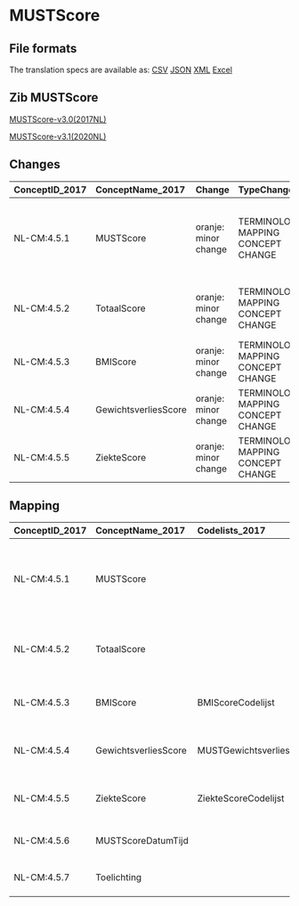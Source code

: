 # MUSTScore
## File formats

The translation specs are available as: 
[CSV](../csv/MUSTScore.csv) [JSON](../json/MUSTScore.json) [XML](../xml/MUSTScore.xml) [Excel](../excel/MUSTScore.xlsx)



## Zib MUSTScore

[MUSTScore-v3.0(2017NL)](https://zibs.nl/wiki/MUSTScore-v3.0(2017NL))

[MUSTScore-v3.1(2020NL)](https://zibs.nl/wiki/MUSTScore-v3.1(2020NL))









## Changes

| ConceptID_2017   | ConceptName_2017     | Change               | TypeChange                         | Impact_heen   | TRANSLATIE_spec_heen                                                                                                                   | Impact_terug   | TRANSLATIE_spec_terug                                                                                                                  | Omschrijving                              |
|:-----------------|:---------------------|:---------------------|:-----------------------------------|:--------------|:---------------------------------------------------------------------------------------------------------------------------------------|:---------------|:---------------------------------------------------------------------------------------------------------------------------------------|:------------------------------------------|
| NL-CM:4.5.1      | MUSTScore            | oranje: minor change | TERMINOLOGY MAPPING CONCEPT CHANGE | Medium        | SCT DefinitionCode [414648004 Malnutrition Universal Screening Tool] -> [444297006 MUST (Malnutrition universal screening tool) score] | Medium         | SCT DefinitionCode [444297006 MUST (Malnutrition universal screening tool) score] -> [414648004 Malnutrition Universal Screening Tool] | SNOMED CT DefinitionCode concept aangepast |
| NL-CM:4.5.2      | TotaalScore          | oranje: minor change | TERMINOLOGY MAPPING CONCEPT CHANGE | Medium        | SCT DefinitionCode [blank] -> [444297006 'Malnutrition Universal Screening Tool'-score]                                                | Medium         | SCT DefinitionCode [444297006 'Malnutrition Universal Screening Tool'-score] -> [blank]                                                | SNOMED CT DefinitionCode concept aangepast |
| NL-CM:4.5.3      | BMIScore             | oranje: minor change | TERMINOLOGY MAPPING CONCEPT CHANGE | Medium        | SCT DefinitionCode [blank] -> [4005003 MUSTScore BMIScore]                                                                             | Medium         | SCT DefinitionCode [4005003 MUSTScore BMIScore] -> [blank]                                                                             | SNOMED CT DefinitionCode concept aangepast |
| NL-CM:4.5.4      | GewichtsverliesScore | oranje: minor change | TERMINOLOGY MAPPING CONCEPT CHANGE | Medium        | SCT DefinitionCode [blank] -> [4005004 MUSTScore GewichtsverliesScore]                                                                 | Medium         | SCT DefinitionCode [4005004 MUSTScore GewichtsverliesScore] ->[blank]                                                                  | SNOMED CT DefinitionCode concept aangepast |
| NL-CM:4.5.5      | ZiekteScore          | oranje: minor change | TERMINOLOGY MAPPING CONCEPT CHANGE | Medium        | SCT DefinitionCode [blank] -> [4005005 MUSTScore ZiekteScore]                                                                          | Medium         | SCT DefinitionCode [4005005 MUSTScore ZiekteScore] -> [blank]                                                                          | SNOMED CT DefinitionCode concept aangepast |

## Mapping

| ConceptID_2017   | ConceptName_2017     | Codelists_2017                    | Change                  | ConceptID_2020   | ConceptName_2020     | Codelists_2020                    | Bits    | Omschrijving                              | TypeChange                         | Impact_heen   | TRANSLATIE_spec_heen                                                                                                                   | Impact_terug   | TRANSLATIE_spec_terug                                                                                                                  |
|:-----------------|:---------------------|:----------------------------------|:------------------------|:-----------------|:---------------------|:----------------------------------|:--------|:------------------------------------------|:-----------------------------------|:--------------|:---------------------------------------------------------------------------------------------------------------------------------------|:---------------|:---------------------------------------------------------------------------------------------------------------------------------------|
| NL-CM:4.5.1      | MUSTScore            |                                   | oranje: minor change    | NL-CM:4.5.1      | MUSTScore            |                                   | ZIB-922 | SNOMED CT DefinitionCode concept aangepast | TERMINOLOGY MAPPING CONCEPT CHANGE | Medium        | SCT DefinitionCode [414648004 Malnutrition Universal Screening Tool] -> [444297006 MUST (Malnutrition universal screening tool) score] | Medium         | SCT DefinitionCode [444297006 MUST (Malnutrition universal screening tool) score] -> [414648004 Malnutrition Universal Screening Tool] |
| NL-CM:4.5.2      | TotaalScore          |                                   | oranje: minor change    | NL-CM:4.5.2      | TotaalScore          |                                   | ZIB-922 | SNOMED CT DefinitionCode concept aangepast | TERMINOLOGY MAPPING CONCEPT CHANGE | Medium        | SCT DefinitionCode [blank] -> [444297006 'Malnutrition Universal Screening Tool'-score]                                                | Medium         | SCT DefinitionCode [444297006 'Malnutrition Universal Screening Tool'-score] -> [blank]                                                |
| NL-CM:4.5.3      | BMIScore             | BMIScoreCodelijst                 | oranje: minor change    | NL-CM:4.5.3      | BMIScore             | BMIScoreCodelijst                 | ZIB-922 | SNOMED CT DefinitionCode concept aangepast | TERMINOLOGY MAPPING CONCEPT CHANGE | Medium        | SCT DefinitionCode [blank] -> [4005003 MUSTScore BMIScore]                                                                             | Medium         | SCT DefinitionCode [4005003 MUSTScore BMIScore] -> [blank]                                                                             |
| NL-CM:4.5.4      | GewichtsverliesScore | MUSTGewichtsverliesScoreCodelijst | oranje: minor change    | NL-CM:4.5.4      | GewichtsverliesScore | MUSTGewichtsverliesScoreCodelijst | ZIB-922 | SNOMED CT DefinitionCode concept aangepast | TERMINOLOGY MAPPING CONCEPT CHANGE | Medium        | SCT DefinitionCode [blank] -> [4005004 MUSTScore GewichtsverliesScore]                                                                 | Medium         | SCT DefinitionCode [4005004 MUSTScore GewichtsverliesScore] ->[blank]                                                                  |
| NL-CM:4.5.5      | ZiekteScore          | ZiekteScoreCodelijst              | oranje: minor change    | NL-CM:4.5.5      | ZiekteScore          | ZiekteScoreCodelijst              | ZIB-922 | SNOMED CT DefinitionCode concept aangepast | TERMINOLOGY MAPPING CONCEPT CHANGE | Medium        | SCT DefinitionCode [blank] -> [4005005 MUSTScore ZiekteScore]                                                                          | Medium         | SCT DefinitionCode [4005005 MUSTScore ZiekteScore] -> [blank]                                                                          |
| NL-CM:4.5.6      | MUSTScoreDatumTijd   |                                   | groen: geen wijzigingen | NL-CM:4.5.6      | MUSTScoreDatumTijd   |                                   |         |                                           |                                    |               |                                                                                                                                        |                |                                                                                                                                        |
| NL-CM:4.5.7      | Toelichting          |                                   | groen: geen wijzigingen | NL-CM:4.5.7      | Toelichting          |                                   |         |                                           |                                    |               |                                                                                                                                        |                |                                                                                                                                        |


